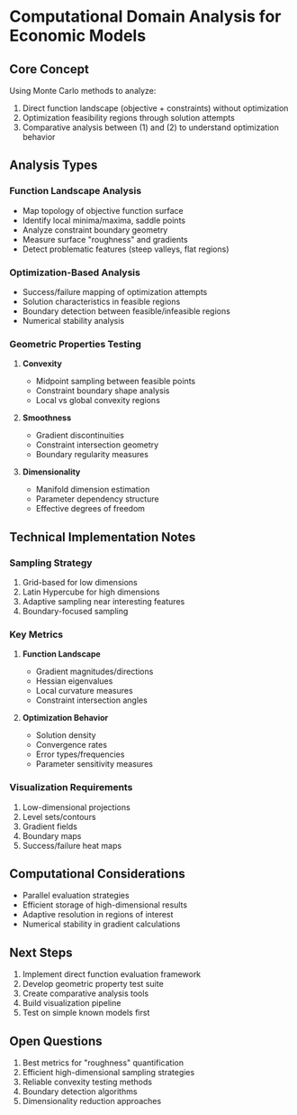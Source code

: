 # Computational Domain Analysis for Economic Models

## Core Concept
Using Monte Carlo methods to analyze:
1. Direct function landscape (objective + constraints) without optimization
2. Optimization feasibility regions through solution attempts
3. Comparative analysis between (1) and (2) to understand optimization behavior

## Analysis Types

### Function Landscape Analysis
- Map topology of objective function surface
- Identify local minima/maxima, saddle points
- Analyze constraint boundary geometry
- Measure surface "roughness" and gradients
- Detect problematic features (steep valleys, flat regions)

### Optimization-Based Analysis
- Success/failure mapping of optimization attempts
- Solution characteristics in feasible regions
- Boundary detection between feasible/infeasible regions
- Numerical stability analysis

### Geometric Properties Testing
1. **Convexity**
   - Midpoint sampling between feasible points
   - Constraint boundary shape analysis
   - Local vs global convexity regions

2. **Smoothness**
   - Gradient discontinuities
   - Constraint intersection geometry
   - Boundary regularity measures

3. **Dimensionality**
   - Manifold dimension estimation
   - Parameter dependency structure
   - Effective degrees of freedom

## Technical Implementation Notes

### Sampling Strategy
1. Grid-based for low dimensions
2. Latin Hypercube for high dimensions
3. Adaptive sampling near interesting features
4. Boundary-focused sampling

### Key Metrics
1. **Function Landscape**
   - Gradient magnitudes/directions
   - Hessian eigenvalues
   - Local curvature measures
   - Constraint intersection angles

2. **Optimization Behavior**
   - Solution density
   - Convergence rates
   - Error types/frequencies
   - Parameter sensitivity measures

### Visualization Requirements
1. Low-dimensional projections
2. Level sets/contours
3. Gradient fields
4. Boundary maps
5. Success/failure heat maps

## Computational Considerations
- Parallel evaluation strategies
- Efficient storage of high-dimensional results
- Adaptive resolution in regions of interest
- Numerical stability in gradient calculations

## Next Steps
1. Implement direct function evaluation framework
2. Develop geometric property test suite
3. Create comparative analysis tools
4. Build visualization pipeline
5. Test on simple known models first

## Open Questions
1. Best metrics for "roughness" quantification
2. Efficient high-dimensional sampling strategies
3. Reliable convexity testing methods
4. Boundary detection algorithms
5. Dimensionality reduction approaches